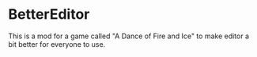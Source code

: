 # BetterEditor
This is a mod for a game called "A Dance of Fire and Ice" to make editor a bit better for everyone to use.
